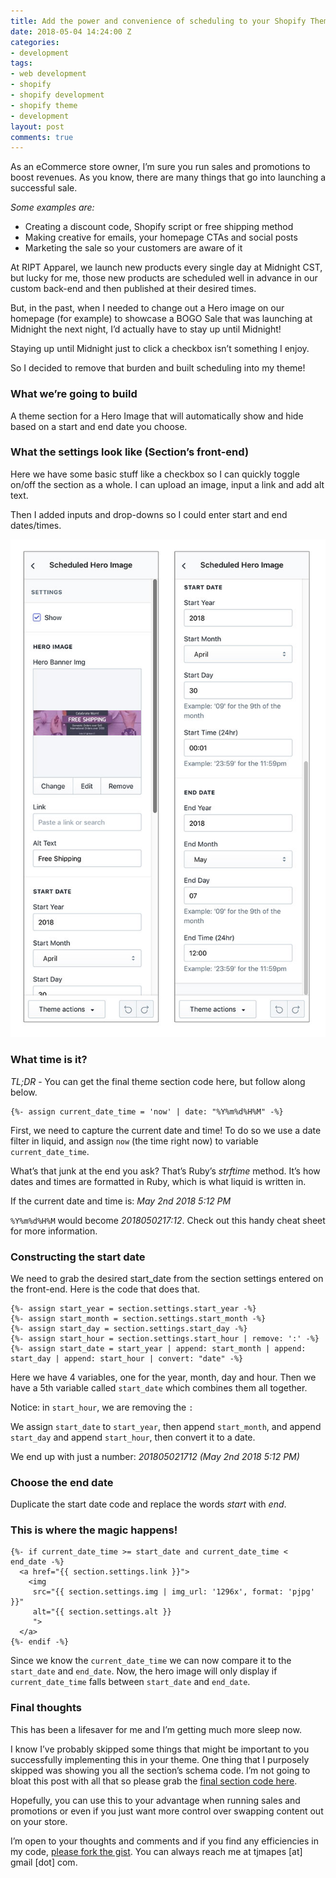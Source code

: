 ```yaml
---
title: Add the power and convenience of scheduling to your Shopify Theme using liquid
date: 2018-05-04 14:24:00 Z
categories:
- development
tags:
- web development
- shopify
- shopify development
- shopify theme
- development
layout: post
comments: true
---
```


As an eCommerce store owner, I’m sure you run sales and promotions to boost revenues. As you know, there are many things that go into launching a successful sale.

*Some examples are:*
- Creating a discount code, Shopify script or free shipping method
- Making creative for emails, your homepage CTAs and social posts
- Marketing the sale so your customers are aware of it

At RIPT Apparel, we launch new products every single day at Midnight CST, but lucky for me, those new products are scheduled well in advance in our custom back-end and then published at their desired times.

But, in the past, when I needed to change out a Hero image on our homepage (for example) to showcase a BOGO Sale that was launching at Midnight the next night, I’d actually have to stay up until Midnight!

Staying up until Midnight just to click a checkbox isn’t something I enjoy.

So I decided to remove that burden and built scheduling into my theme!

### What we’re going to build
A theme section for a Hero Image that will automatically show and hide based on a start and end date you choose.

### What the settings look like (Section’s front-end)
Here we have some basic stuff like a checkbox so I can quickly toggle on/off the section as a whole. I can upload an image, input a link and add alt text.

Then I added inputs and drop-downs so I could enter start and end dates/times.

<img src="/images/hero-section-theme-settings.jpg" alt="my section theme settings">

### What time is it?
*TL;DR* - You can get the final theme section code here, but follow along below.

```
{%- assign current_date_time = 'now' | date: "%Y%m%d%H%M" -%}
```

First, we need to capture the current date and time! To do so we use a date filter in liquid, and assign `now` (the time right now) to variable `current_date_time`.

What’s that junk at the end you ask? That’s Ruby’s *strftime* method. It’s how dates and times are formatted in Ruby, which is what liquid is written in.

If the current date and time is: *May 2nd 2018 5:12 PM*

`%Y%m%d%H%M` would become *2018050217:12*. Check out this handy cheat sheet for more information.

### Constructing the start date
We need to grab the desired start_date from the section settings entered on the front-end. Here is the code that does that.

```
{%- assign start_year = section.settings.start_year -%}
{%- assign start_month = section.settings.start_month -%}
{%- assign start_day = section.settings.start_day -%}
{%- assign start_hour = section.settings.start_hour | remove: ':' -%}
{%- assign start_date = start_year | append: start_month | append: start_day | append: start_hour | convert: "date" -%}
```

Here we have 4 variables, one for the year, month, day and hour. Then we have a 5th variable called `start_date` which combines them all together.

Notice: in `start_hour`, we are removing the `:`

We assign `start_date` to `start_year`, then append `start_month`, and append `start_day` and append `start_hour`, then convert it to a date.

We end up with just a number: 
*201805021712* _(May 2nd 2018 5:12 PM)_

### Choose the end date
Duplicate the start date code and replace the words *start* with *end*.

### This is where the magic happens!
```
{%- if current_date_time >= start_date and current_date_time < end_date -%}
  <a href="{{ section.settings.link }}">
    <img 
     src="{{ section.settings.img | img_url: '1296x', format: 'pjpg' }}" 
     alt="{{ section.settings.alt }}
     ">
  </a>
{%- endif -%}
```

Since we know the `current_date_time` we can now compare it to the `start_date` and `end_date`. Now, the hero image will only display if `current_date_time` falls between `start_date` and `end_date`.

### Final thoughts
This has been a lifesaver for me and I’m getting much more sleep now.

I know I’ve probably skipped some things that might be important to you successfully implementing this in your theme. One thing that I purposely skipped was showing you all the section’s schema code. I’m not going to bloat this post with all that so please grab the [final section code here](https://gist.github.com/tjmapes/ed95d1698324b162f595a9825687d83c).

Hopefully, you can use this to your advantage when running sales and promotions or even if you just want more control over swapping content out on your store.

I’m open to your thoughts and comments and if you find any efficiencies in my code, [please fork the gist](https://gist.github.com/tjmapes/ed95d1698324b162f595a9825687d83c). You can always reach me at tjmapes [at] gmail [dot] com.